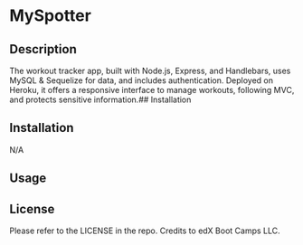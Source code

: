 # MySpotter

## Description

The workout tracker app, built with Node.js, Express, and Handlebars, uses MySQL &amp; Sequelize for data, and includes authentication. Deployed on Heroku, it offers a responsive interface to manage workouts, following MVC, and protects sensitive information.## Installation

## Installation

N/A

## Usage

## License

Please refer to the LICENSE in the repo.
Credits to edX Boot Camps LLC. 